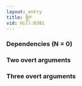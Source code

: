 ```yaml
---
layout: entry
title: སྒྲིབ་
vid: Hill:0381
---
```

### Dependencies (N = 0)


### Two overt arguments


### Three overt arguments
